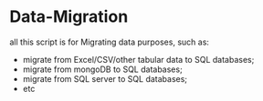 # Data-Migration

all this script is for Migrating data purposes, such as:
- migrate from Excel/CSV/other tabular data to SQL databases;
- migrate from mongoDB to SQL databases;
- migrate from SQL server to SQL databases;
- etc
